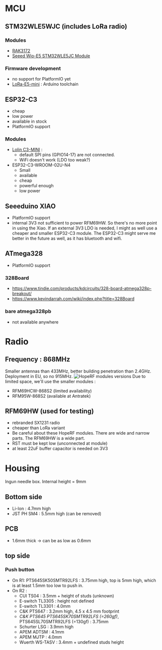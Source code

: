 # MCU

## STM32WLE5WJC (includes LoRa radio)
### Modules
* [RAK3172](https://store.rakwireless.com/products/wisduo-lpwan-module-rak3172?variant=40014759297222)
* [Seeed Wio-E5 STM32WLE5JC Module](https://wiki.seeedstudio.com/LoRa-E5_STM32WLE5JC_Module/)
### Firmware development
* no support for PlatformIO yet
* [LoRa-E5-mini](https://revspace.nl/LoRa-E5-mini) : Arduino toolchain

## ESP32-C3
* cheap
* low power
* available in stock
* PlatformIO support
### Modules
* [Lolin C3-MINI](https://www.wemos.cc/en/latest/c3/c3_mini.html) : 
    * default SPI pins (GPIO14-17) are not connected.
    * WiFi doesn't work (LDO too weak?)
* ESP32-C3-WROOM-02U-N4
    * Small
    * available
    * cheap
    * powerful enough
    * low power
## Seeeduino XIAO
* PlatformIO support
* internal 3V3 not sufficient to power RFM69HW.  So there's no more point in using the Xiao.  If an external 3V3 LDO is needed, I might as well use a cheaper and smaller ESP32-C3 module.  The ESP32-C3 might serve me better in the future as well, as it has bluetooth and wifi.

## ATmega328
* PlatformIO support
### 328Board 
* https://www.tindie.com/products/kdcircuits/328-board-atmega328p-breakout/
* https://www.kevindarrah.com/wiki/index.php?title=328Board
### bare atmega328pb
* not available anywhere
 
# Radio
## Frequency : 868MHz
Smaller antennas than 433MHz, better building penetration than 2.4GHz.  Deployment in EU, so no 915MHz.
![HopeRF modules versions](../docs/rfm-cheat-sheet.png)
Due to limited space, we'll use the smaller modules : 
* RFM69HCW-868S2 (limited availability)
* RFM95W-868S2 (available at Antratek)
## RFM69HW (used for testing)
* rebranded SX1231 radio
* cheaper than LoRa variant
* Be careful about these HopeRF modules.  There are wide and narrow parts.  The RFM69HW is a wide part.
* RST must be kept low (unconnected at module)
* at least 22uF buffer capacitor is needed on 3V3

# Housing
Ingun needle box.
Internal height = 9mm
## Bottom side
* Li-Ion : 4.7mm high
* JST PH SM4 : 5.5mm high (can be removed)
## PCB
* 1.6mm thick -> can be as low as 0.6mm
## top side
### Push button
* On R1: PTS645SK50SMTR92LFS : 3.75mm high, top is 5mm high, which is at least 1.5mm too low to push in.
* On R2 : 
    * CUI TS04 : 3.5mm + height of studs (unknown)
    * E-switch TL3305 : height not defined
    * E-switch TL3301 : 4.0mm
    * C&K PTS647 : 3.2mm high, 4.5 x 4.5 mm footprint
    * *C&K PTS645 PTS645SK70SMTR92LFS (=260gf)*, PTS645SL70SMTR92LFS (=130gf) : 3.75mm
    * Schurter LSG : 3.9mm high
    * APEM ADTSM : 4.1mm
    * APEM MJTP : 4.0mm
    * Wuerth WS-TASV : 3.4mm + undefined studs height
    
 

